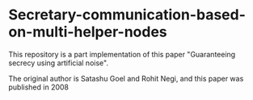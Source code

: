 # Secretary-communication-based-on-multi-helper-nodes
This repository is a part implementation of this paper "Guaranteeing secrecy using artificial noise".

The original author is Satashu Goel and Rohit Negi, and this paper was published in 2008
